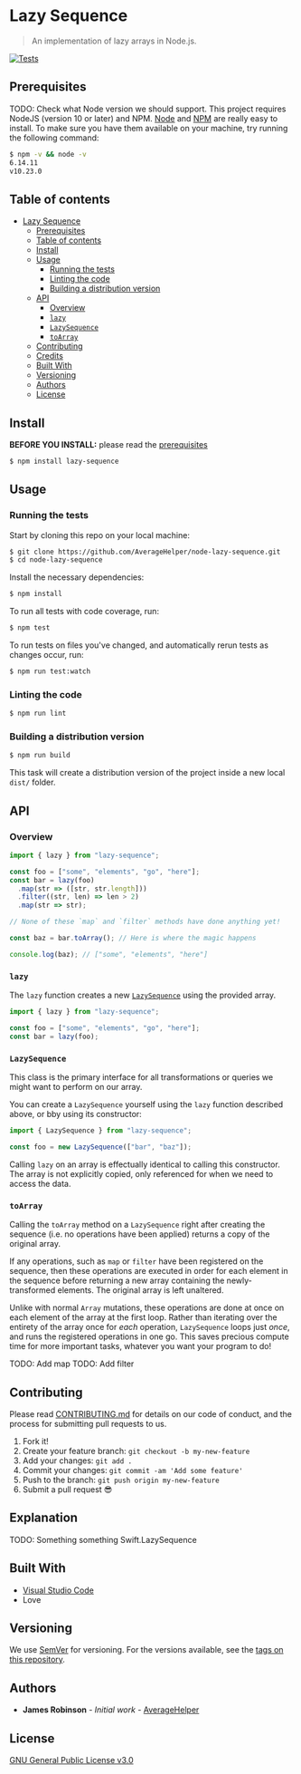 # Lazy Sequence

> An implementation of lazy arrays in Node.js.

[![Tests](https://github.com/AverageHelper/node-lazy-sequence/actions/workflows/build.yml/badge.svg)](https://github.com/AverageHelper/node-lazy-sequence/actions/workflows/build.yml)

## Prerequisites

TODO: Check what Node version we should support.
This project requires NodeJS (version 10 or later) and NPM.
[Node](https://nodejs.org/) and [NPM](https://npmjs.org/) are really easy to install.
To make sure you have them available on your machine,
try running the following command:

```sh
$ npm -v && node -v
6.14.11
v10.23.0
```

## Table of contents

- [Lazy Sequence](#lazy-sequence)
  - [Prerequisites](#prerequisites)
  - [Table of contents](#table-of-contents)
  - [Install](#install)
  - [Usage](#usage)
    - [Running the tests](#running-the-tests)
    - [Linting the code](#linting-the-code)
    - [Building a distribution version](#building-a-distribution-version)
  - [API](#api)
    - [Overview](#overview)
    - [`lazy`](#lazy)
    - [`LazySequence`](#lazysequence)
    - [`toArray`](#toarray)
  - [Contributing](#contributing)
  - [Credits](#credits)
  - [Built With](#built-with)
  - [Versioning](#versioning)
  - [Authors](#authors)
  - [License](#license)

## Install

**BEFORE YOU INSTALL:** please read the [prerequisites](#prerequisites)

```sh
$ npm install lazy-sequence
```

## Usage

### Running the tests

Start by cloning this repo on your local machine:

```sh
$ git clone https://github.com/AverageHelper/node-lazy-sequence.git
$ cd node-lazy-sequence
```

Install the necessary dependencies:

```sh
$ npm install
```

To run all tests with code coverage, run:

```sh
$ npm test
```

To run tests on files you've changed, and automatically rerun tests as changes occur, run:

```sh
$ npm run test:watch
```

### Linting the code

```sh
$ npm run lint
```

### Building a distribution version

```sh
$ npm run build
```

This task will create a distribution version of the project
inside a new local `dist/` folder.

## API

### Overview

```TypeScript
import { lazy } from "lazy-sequence";

const foo = ["some", "elements", "go", "here"];
const bar = lazy(foo)
  .map(str => ([str, str.length]))
  .filter((str, len) => len > 2)
  .map(str => str);

// None of these `map` and `filter` methods have done anything yet!

const baz = bar.toArray(); // Here is where the magic happens

console.log(baz); // ["some", "elements", "here"]
```

### `lazy`

The `lazy` function creates a new [`LazySequence`](#lazysequence) using the provided array.

```TypeScript
import { lazy } from "lazy-sequence";

const foo = ["some", "elements", "go", "here"];
const bar = lazy(foo);
```

### `LazySequence`

This class is the primary interface for all transformations or queries we might want to perform on our array.

You can create a `LazySequence` yourself using the `lazy` function described above, or bby using its constructor:

```TypeScript
import { LazySequence } from "lazy-sequence";

const foo = new LazySequence(["bar", "baz"]);
```

Calling `lazy` on an array is effectually identical to calling this constructor. The array is not explicitly copied, only referenced for when we need to access the data.

### `toArray`

Calling the `toArray` method on a `LazySequence` right after creating the sequence (i.e. no operations have been applied) returns a copy of the original array.

If any operations, such as `map` or `filter` have been registered on the sequence, then these operations are executed in order for each element in the sequence before returning a new array containing the newly-transformed elements. The original array is left unaltered.

Unlike with normal `Array` mutations, these operations are done at once on each element of the array at the first loop. Rather than iterating over the entirety of the array once for _each_ operation, `LazySequence` loops just _once_, and runs the registered operations in one go. This saves precious compute time for more important tasks, whatever you want your program to do!

TODO: Add map
TODO: Add filter

## Contributing

Please read [CONTRIBUTING.md](CONTRIBUTING.md) for details on our code of conduct, and the process for submitting pull requests to us.

1.  Fork it!
2.  Create your feature branch: `git checkout -b my-new-feature`
3.  Add your changes: `git add .`
4.  Commit your changes: `git commit -am 'Add some feature'`
5.  Push to the branch: `git push origin my-new-feature`
6.  Submit a pull request :sunglasses:

## Explanation

TODO: Something something Swift.LazySequence

## Built With

- [Visual Studio Code](https://code.visualstudio.com/)
- Love

## Versioning

We use [SemVer](https://semver.org/) for versioning. For the versions available, see the [tags on this repository](https://github.com/AverageHelper/node-lazy-sequence/tags).

## Authors

- **James Robinson** - _Initial work_ - [AverageHelper](https://github.com/AverageHelper)

## License

[GNU General Public License v3.0](LICENSE)
